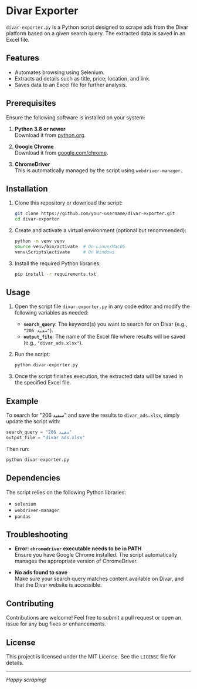 # Divar Exporter

`divar-exporter.py` is a Python script designed to scrape ads from the Divar platform based on a given search query. The extracted data is saved in an Excel file.

## Features

- Automates browsing using Selenium.
- Extracts ad details such as title, price, location, and link.
- Saves data to an Excel file for further analysis.

## Prerequisites

Ensure the following software is installed on your system:

1. **Python 3.8 or newer**  
   Download it from [python.org](https://www.python.org/).

2. **Google Chrome**  
   Download it from [google.com/chrome](https://www.google.com/chrome/).

3. **ChromeDriver**  
   This is automatically managed by the script using `webdriver-manager`.

## Installation

1. Clone this repository or download the script:

   ```bash
   git clone https://github.com/your-username/divar-exporter.git
   cd divar-exporter
   ```

2. Create and activate a virtual environment (optional but recommended):

   ```bash
   python -m venv venv
   source venv/bin/activate  # On Linux/MacOS
   venv\Scripts\activate     # On Windows
   ```

3. Install the required Python libraries:

   ```bash
   pip install -r requirements.txt
   ```

## Usage

1. Open the script file `divar-exporter.py` in any code editor and modify the following variables as needed:

   - **`search_query`**: The keyword(s) you want to search for on Divar (e.g., `"206 سفید"`).
   - **`output_file`**: The name of the Excel file where results will be saved (e.g., `"divar_ads.xlsx"`).

2. Run the script:

   ```bash
   python divar-exporter.py
   ```

3. Once the script finishes execution, the extracted data will be saved in the specified Excel file.

## Example

To search for "206 سفید" and save the results to `divar_ads.xlsx`, simply update the script with:

```python
search_query = "206 سفید"
output_file = "divar_ads.xlsx"
```

Then run:

```bash
python divar-exporter.py
```

## Dependencies

The script relies on the following Python libraries:

- `selenium`
- `webdriver-manager`
- `pandas`

## Troubleshooting

- **Error: `chromedriver` executable needs to be in PATH**  
  Ensure you have Google Chrome installed. The script automatically manages the appropriate version of ChromeDriver.

- **No ads found to save**  
  Make sure your search query matches content available on Divar, and that the Divar website is accessible.

## Contributing

Contributions are welcome! Feel free to submit a pull request or open an issue for any bug fixes or enhancements.

## License

This project is licensed under the MIT License. See the `LICENSE` file for details.

---

*Happy scraping!*
